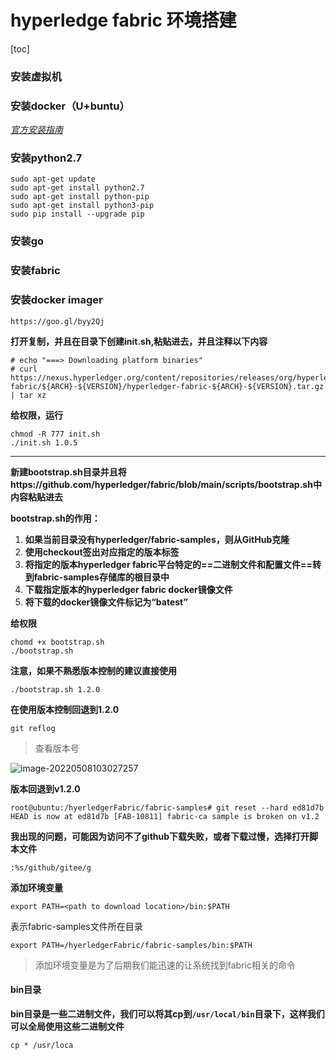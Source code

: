 # hyperledge fabric 环境搭建

[toc]

### 安装虚拟机

### 安装docker（U+buntu）

*[官方安装指南](https://docs.docker.com/engine/install/ubuntu/)*

### 安装python2.7

```
sudo apt-get update
sudo apt-get install python2.7
sudo apt-get install python-pip
sudo apt-get install python3-pip
sudo pip install --upgrade pip
```

### 安装go

### 安装fabric

### 安装docker imager

```
https://goo.gl/byy2Qj
```

**打开复制，并且在目录下创建init.sh,粘贴进去，并且注释以下内容**

```shell
# echo "===> Downloading platform binaries"
# curl https://nexus.hyperledger.org/content/repositories/releases/org/hyperledger/fabric/hyperledger-fabric/${ARCH}-${VERSION}/hyperledger-fabric-${ARCH}-${VERSION}.tar.gz | tar xz
```



**给权限，运行**

```
chmod -R 777 init.sh
./init.sh 1.0.5
```

---

**新建bootstrap.sh目录并且将https://github.com/hyperledger/fabric/blob/main/scripts/bootstrap.sh中内容粘贴进去**

**bootstrap.sh的作用：**

1. **如果当前目录没有hyperledger/fabric-samples，则从GitHub克隆**
2. **使用checkout签出对应指定的版本标签**
3. **将指定的版本hyperledger fabric平台特定的==二进制文件和配置文件==转到fabric-samples存储库的根目录中**
4. **下载指定版本的hyperledger fabric docker镜像文件**
5. **将下载的docker镜像文件标记为“batest”**

**给权限**

```
chomd +x bootstrap.sh
./bootstrap.sh
```

**注意，如果不熟悉版本控制的建议直接使用**

```
./bootstrap.sh 1.2.0
```



**在使用版本控制回退到1.2.0**

```
git reflog
```

> 查看版本号

![image-20220508103027257](https://s2.loli.net/2022/05/08/OwKLBEkbhm3iJIo.png)

**版本回退到v1.2.0**

```shell
root@ubuntu:/hyerledgerFabric/fabric-samples# git reset --hard ed81d7b
HEAD is now at ed81d7b [FAB-10811] fabric-ca sample is broken on v1.2
```



**我出现的问题，可能因为访问不了github下载失败，或者下载过慢，选择打开脚本文件**

```
:%s/github/gitee/g
```

**添加环境变量**

```
export PATH=<path to download location>/bin:$PATH
```

<path to download location>表示fabric-samples文件所在目录

```
export PATH=/hyerledgerFabric/fabric-samples/bin:$PATH
```

> 添加环境变量是为了后期我们能迅速的让系统找到fabric相关的命令



#### bin目录

**bin目录是一些二进制文件，我们可以将其cp到`/usr/local/bin`目录下，这样我们可以全局使用这些二进制文件**

```
cp * /usr/loca
```



